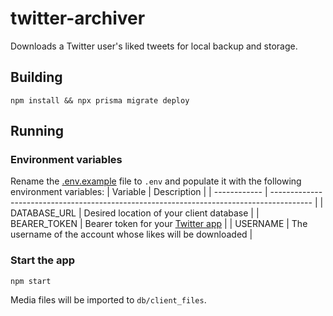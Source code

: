 # twitter-archiver

Downloads a Twitter user's liked tweets for local backup and storage.

## Building

```
npm install && npx prisma migrate deploy
```

## Running

### Environment variables

Rename the [.env.example](.env.example) file to `.env` and populate it with the following environment variables:
| Variable | Description |
| ------------ | ---------------------------------------------------------------------------------------- |
| DATABASE_URL | Desired location of your client database |
| BEARER_TOKEN | Bearer token for your [Twitter app](https://developer.twitter.com/en/docs/apps/overview) |
| USERNAME | The username of the account whose likes will be downloaded |

### Start the app

```
npm start
```

Media files will be imported to `db/client_files`.
